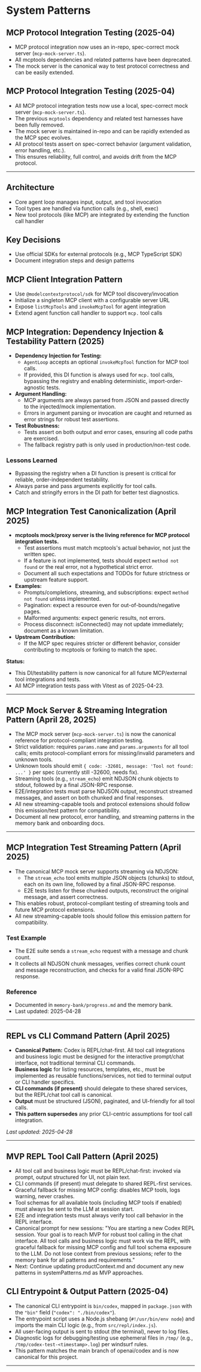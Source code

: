 # System Patterns

## MCP Protocol Integration Testing (2025-04)

- MCP protocol integration now uses an in-repo, spec-correct mock server (`mcp-mock-server.ts`).
- All mcptools dependencies and related patterns have been deprecated.
- The mock server is the canonical way to test protocol correctness and can be easily extended.

## MCP Protocol Integration Testing (2025-04)

- All MCP protocol integration tests now use a local, spec-correct mock server (`mcp-mock-server.ts`).
- The previous `mcptools` dependency and related test harnesses have been fully removed.
- The mock server is maintained in-repo and can be rapidly extended as the MCP spec evolves.
- All protocol tests assert on spec-correct behavior (argument validation, error handling, etc.).
- This ensures reliability, full control, and avoids drift from the MCP protocol.

---

## Architecture

- Core agent loop manages input, output, and tool invocation
- Tool types are handled via function calls (e.g., shell, exec)
- New tool protocols (like MCP) are integrated by extending the function call handler

## Key Decisions

- Use official SDKs for external protocols (e.g., MCP TypeScript SDK)
- Document integration steps and design patterns

## MCP Client Integration Pattern

- Use `@modelcontextprotocol/sdk` for MCP tool discovery/invocation
- Initialize a singleton MCP client with a configurable server URL
- Expose `listMcpTools` and `invokeMcpTool` for agent integration
- Extend agent function call handler to support `mcp.` tool calls

## MCP Integration: Dependency Injection & Testability Pattern (2025)

- **Dependency Injection for Testing:**
  - `AgentLoop` accepts an optional `invokeMcpTool` function for MCP tool calls.
  - If provided, this DI function is always used for `mcp.` tool calls, bypassing the registry and enabling deterministic, import-order-agnostic tests.
- **Argument Handling:**
  - MCP arguments are always parsed from JSON and passed directly to the injected/mock implementation.
  - Errors in argument parsing or invocation are caught and returned as error strings for robust test assertions.
- **Test Robustness:**
  - Tests assert on both output and error cases, ensuring all code paths are exercised.
  - The fallback registry path is only used in production/non-test code.

### Lessons Learned

- Bypassing the registry when a DI function is present is critical for reliable, order-independent testability.
- Always parse and pass arguments explicitly for tool calls.
- Catch and stringify errors in the DI path for better test diagnostics.

## MCP Integration Test Canonicalization (April 2025)

- **mcptools mock/proxy server is the living reference for MCP protocol integration tests.**
  - Test assertions must match mcptools's actual behavior, not just the written spec.
  - If a feature is not implemented, tests should expect `method not found` or the real error, not a hypothetical strict error.
  - Document all such expectations and TODOs for future strictness or upstream feature support.
- **Examples:**
  - Prompts/completions, streaming, and subscriptions: expect `method not found` unless implemented.
  - Pagination: expect a resource even for out-of-bounds/negative pages.
  - Malformed arguments: expect generic results, not errors.
  - Process disconnect: isConnected() may not update immediately; document as a known limitation.
- **Upstream Contribution:**
  - If the MCP spec requires stricter or different behavior, consider contributing to mcptools or forking to match the spec.

**Status:**

- This DI/testability pattern is now canonical for all future MCP/external tool integrations and tests.
- All MCP integration tests pass with Vitest as of 2025-04-23.

---

## MCP Mock Server & Streaming Integration Pattern (April 28, 2025)

- The MCP mock server (`mcp-mock-server.ts`) is now the canonical reference for protocol-compliant integration testing.
- Strict validation: requires `params.name` and `params.arguments` for all tool calls; emits protocol-compliant errors for missing/invalid parameters and unknown tools.
- Unknown tools should emit `{ code: -32601, message: 'Tool not found: ...' }` per spec (currently still -32600, needs fix).
- Streaming tools (e.g., `stream_echo`) emit NDJSON chunk objects to stdout, followed by a final JSON-RPC response.
- E2E/integration tests must parse NDJSON output, reconstruct streamed messages, and assert on both chunked and final responses.
- All new streaming-capable tools and protocol extensions should follow this emission/test pattern for compatibility.
- Document all new protocol, error handling, and streaming patterns in the memory bank and onboarding docs.

---

## MCP Integration Test Streaming Pattern (April 2025)

- The canonical MCP mock server supports streaming via NDJSON:
  - The `stream_echo` tool emits multiple JSON objects (chunks) to stdout, each on its own line, followed by a final JSON-RPC response.
  - E2E tests listen for these chunked outputs, reconstruct the original message, and assert correctness.
- This enables robust, protocol-compliant testing of streaming tools and future MCP protocol extensions.
- All new streaming-capable tools should follow this emission pattern for compatibility.

### Test Example
- The E2E suite sends a `stream_echo` request with a message and chunk count.
- It collects all NDJSON chunk messages, verifies correct chunk count and message reconstruction, and checks for a valid final JSON-RPC response.

### Reference
- Documented in `memory-bank/progress.md` and the memory bank.
- Last updated: 2025-04-28

---

## REPL vs CLI Command Pattern (April 2025)

- **Canonical Pattern:** Codex is REPL/chat-first. All tool call integrations and business logic must be designed for the interactive prompt/chat interface, not traditional terminal CLI commands.
- **Business logic** for listing resources, templates, etc., must be implemented as reusable functions/services, not tied to terminal output or CLI handler specifics.
- **CLI commands (if present)** should delegate to these shared services, but the REPL/chat tool call is canonical.
- **Output** must be structured (JSON), paginated, and UI-friendly for all tool calls.
- **This pattern supersedes** any prior CLI-centric assumptions for tool call integration.

_Last updated: 2025-04-28_

---

## MVP REPL Tool Call Pattern (April 2025)

- All tool call and business logic must be REPL/chat-first: invoked via prompt, output structured for UI, not plain text.
- CLI commands (if present) must delegate to shared REPL-first services.
- Graceful fallback for missing MCP config: disables MCP tools, logs warning, never crashes.
- Tool schemas for all available tools (including MCP tools if enabled) must always be sent to the LLM at session start.
- E2E and integration tests must always verify tool call behavior in the REPL interface.
- Canonical prompt for new sessions: "You are starting a new Codex REPL session. Your goal is to reach MVP for robust tool calling in the chat interface. All tool calls and business logic must work via the REPL, with graceful fallback for missing MCP config and full tool schema exposure to the LLM. Do not lose context from previous sessions; refer to the memory bank for all patterns and requirements."
- Next: Continue updating productContext.md and document any new patterns in systemPatterns.md as MVP approaches.

## CLI Entrypoint & Output Pattern (2025-04)

- The canonical CLI entrypoint is `bin/codex`, mapped in `package.json` with the `"bin"` field (`"codex": "./bin/codex"`).
- The entrypoint script uses a Node.js shebang (`#!/usr/bin/env node`) and imports the main CLI logic (e.g., from `src/repl/index.js`).
- All user-facing output is sent to stdout (the terminal), never to log files.
- Diagnostic logs for debugging/testing use ephemeral files in `/tmp/` (e.g., `/tmp/codex-test-<timestamp>.log`) per windsurf rules.
- This pattern matches the main branch of openai/codex and is now canonical for this project.

---

